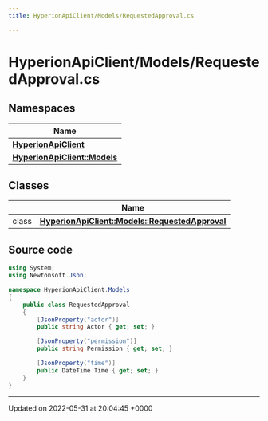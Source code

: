 ```yaml
---
title: HyperionApiClient/Models/RequestedApproval.cs

---
```


# HyperionApiClient/Models/RequestedApproval.cs



## Namespaces

| Name           |
| -------------- |
| **[HyperionApiClient](/Namespaces/namespace_hyperion_api_client.md)**  |
| **[HyperionApiClient::Models](/Namespaces/namespace_hyperion_api_client_1_1_models.md)**  |

## Classes

|                | Name           |
| -------------- | -------------- |
| class | **[HyperionApiClient::Models::RequestedApproval](/Classes/class_hyperion_api_client_1_1_models_1_1_requested_approval.md)**  |




## Source code

```csharp
using System;
using Newtonsoft.Json;

namespace HyperionApiClient.Models
{
    public class RequestedApproval
    {
        [JsonProperty("actor")]
        public string Actor { get; set; }

        [JsonProperty("permission")]
        public string Permission { get; set; }

        [JsonProperty("time")]
        public DateTime Time { get; set; }
    }
}
```


-------------------------------

Updated on 2022-05-31 at 20:04:45 +0000
